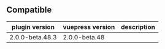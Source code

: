 ## Compatible

| plugin version  | vuepress version | description |
| --------------- | ---------------- | ----------- |
| 2.0.0-beta.48.3 | 2.0.0-beta.48    |             |
